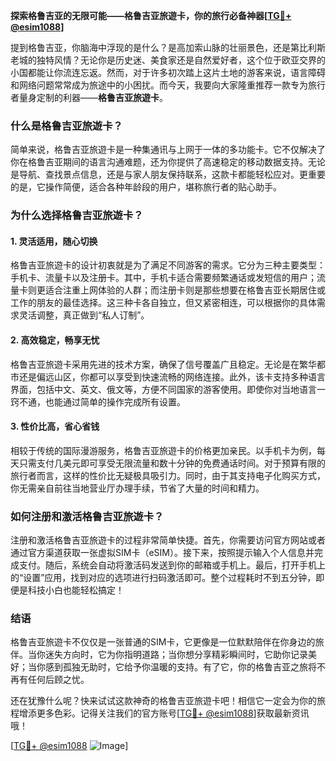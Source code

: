 **探索格鲁吉亚的无限可能——格鲁吉亚旅遊卡，你的旅行必备神器[[TG💪+ @esim1088](https://t.me/s/esim1088)]**

提到格鲁吉亚，你脑海中浮现的是什么？是高加索山脉的壮丽景色，还是第比利斯老城的独特风情？无论你是历史迷、美食家还是自然爱好者，这个位于欧亚交界的小国都能让你流连忘返。然而，对于许多初次踏上这片土地的游客来说，语言障碍和网络问题常常成为旅途中的小困扰。而今天，我要向大家隆重推荐一款专为旅行者量身定制的利器——**格鲁吉亚旅遊卡**。

### **什么是格鲁吉亚旅遊卡？**

简单来说，格鲁吉亚旅遊卡是一种集通讯与上网于一体的多功能卡。它不仅解决了你在格鲁吉亚期间的语言沟通难题，还为你提供了高速稳定的移动数据支持。无论是导航、查找景点信息，还是与家人朋友保持联系，这款卡都能轻松应对。更重要的是，它操作简便，适合各种年龄段的用户，堪称旅行者的贴心助手。

### **为什么选择格鲁吉亚旅遊卡？**

#### **1. 灵活适用，随心切换**
格鲁吉亚旅遊卡的设计初衷就是为了满足不同游客的需求。它分为三种主要类型：手机卡、流量卡以及注册卡。其中，手机卡适合需要频繁通话或发短信的用户；流量卡则更适合注重上网体验的人群；而注册卡则是那些想要在格鲁吉亚长期居住或工作的朋友的最佳选择。这三种卡各自独立，但又紧密相连，可以根据你的具体需求灵活调整，真正做到“私人订制”。

#### **2. 高效稳定，畅享无忧**
格鲁吉亚旅遊卡采用先进的技术方案，确保了信号覆盖广且稳定。无论是在繁华都市还是偏远山区，你都可以享受到快速流畅的网络连接。此外，该卡支持多种语言界面，包括中文、英文、俄文等，方便不同国家的游客使用。即使你对当地语言一窍不通，也能通过简单的操作完成所有设置。

#### **3. 性价比高，省心省钱**
相较于传统的国际漫游服务，格鲁吉亚旅遊卡的价格更加亲民。以手机卡为例，每天只需支付几美元即可享受无限流量和数十分钟的免费通话时间。对于预算有限的旅行者而言，这样的性价比无疑极具吸引力。同时，由于其支持电子化购买方式，你无需亲自前往当地营业厅办理手续，节省了大量的时间和精力。

### **如何注册和激活格鲁吉亚旅遊卡？**

注册和激活格鲁吉亚旅遊卡的过程非常简单快捷。首先，你需要访问官方网站或者通过官方渠道获取一张虚拟SIM卡（eSIM）。接下来，按照提示输入个人信息并完成支付。随后，系统会自动将激活码发送到你的邮箱或手机上。最后，打开手机上的“设置”应用，找到对应的选项进行扫码激活即可。整个过程耗时不到五分钟，即便是科技小白也能轻松搞定！

### **结语**

格鲁吉亚旅遊卡不仅仅是一张普通的SIM卡，它更像是一位默默陪伴在你身边的旅伴。当你迷失方向时，它为你指明道路；当你想分享精彩瞬间时，它助你记录美好；当你感到孤独无助时，它给予你温暖的支持。有了它，你的格鲁吉亚之旅将不再有任何后顾之忧。

还在犹豫什么呢？快来试试这款神奇的格鲁吉亚旅遊卡吧！相信它一定会为你的旅程增添更多色彩。记得关注我们的官方账号[[TG💪+ @esim1088](https://t.me/s/esim1088)]获取最新资讯哦！

[[TG💪+ @esim1088](https://t.me/s/esim1088) ![Image](https://i.postimg.cc/4NQfJmqS/Snipaste-2025-05-13-00-14-12.png)]